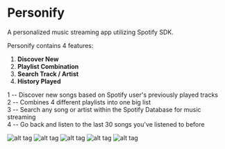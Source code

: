 # Personify

A personalized music streaming app utilizing Spotify SDK.

Personify contains 4 features:

1) **Discover New**
2) **Playlist Combination**
3) **Search Track / Artist**
4) **History Played**

1 -- Discover new songs based on Spotify user's previously played tracks <br>
2 -- Combines 4 different playlists into one big list <br>
3 -- Search any song or artist within the Spotify Database for music streaming <br>
4 -- Go back and listen to the last 30 songs you've listened to before <br>

![alt tag](https://lh5.googleusercontent.com/7ohyejFz-xnT76KMgHzIpljgaaiMHNDT7Lxei3quUxSqRgJdxsKAaL_EwCHTznS1PAlo1S3Qs1OcRezQAlDr=w1202-h614-rw)
![alt tag](https://lh6.googleusercontent.com/LE_6ISjdfVHfKaQtCgJfNeEIAdgN_r63YiBnVWyHdzLbacZspIOsJfBWDhUFp7uMHQpDvoeUTA-AZHnJvSe9=w1202-h614-rw)
![alt tag](https://lh3.googleusercontent.com/JnpabilXyLDKB6GoUy0o7cCbNOSm-COK_zkGmYASreCPB01JGH4F8QzDRDguf0REgHx29iR1tFSZjedT2KTp=w1202-h614-rw)
![alt tag](https://lh4.googleusercontent.com/H--BVSGVS1_R519fc-BXKPDuIOZ6AYW2Wau8J8mHdDN8vlLikTYaQKa-u0ii01_pFFKvNjKdI80c5x5gduek=w1202-h614-rw)
![alt tag](https://lh5.googleusercontent.com/fhPUv6eSQ78MM2LODiaNp-oqB8qJu60iSa7gRT4inkSz-TDz56DwkOT9mB7g86AkPYYMsQu3MKT8Rn73V9oM=w1202-h614-rw)
